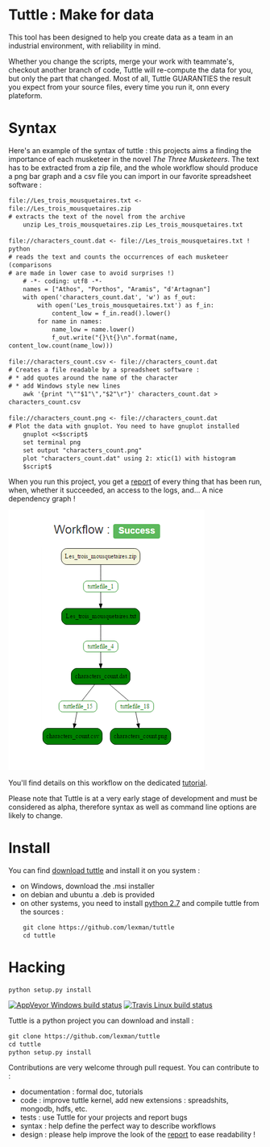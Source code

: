 # Tuttle : Make for data


This tool has been designed to help you create data as a team in an industrial environment, with reliability in mind.

Whether you change the scripts, merge your work with teammate's, checkout another branch of code, Tuttle will re-compute the data for you, but only the part that changed.
Most of all, Tuttle GUARANTIES the result you expect from your source files, every time you run it, onn every plateform.


# Syntax

Here's an example of the syntax of tuttle : this projects aims a finding the importance of
each musketeer in the novel *The Three Musketeers*. The text has to be extracted from a zip file,
and the whole workflow should produce a png bar graph and a csv file you can import in our favorite
spreadsheet software :

    file://Les_trois_mousquetaires.txt <- file://Les_trois_mousquetaires.zip
    # extracts the text of the novel from the archive
        unzip Les_trois_mousquetaires.zip Les_trois_mousquetaires.txt

    file://characters_count.dat <- file://Les_trois_mousquetaires.txt ! python
    # reads the text and counts the occurrences of each musketeer (comparisons
    # are made in lower case to avoid surprises !)
        # -*- coding: utf8 -*-
        names = ["Athos", "Porthos", "Aramis", "d'Artagnan"]
        with open('characters_count.dat', 'w') as f_out:
            with open('Les_trois_mousquetaires.txt') as f_in:
                content_low = f_in.read().lower()
            for name in names:
                name_low = name.lower()
                f_out.write("{}\t{}\n".format(name, content_low.count(name_low)))

    file://characters_count.csv <- file://characters_count.dat
    # Creates a file readable by a spreadsheet software :
    # * add quotes around the name of the character
    # * add Windows style new lines
        awk '{print "\""$1"\","$2"\r"}' characters_count.dat > characters_count.csv

    file://characters_count.png <- file://characters_count.dat
    # Plot the data with gnuplot. You need to have gnuplot installed
        gnuplot <<$script$
        set terminal png
        set output "characters_count.png"
        plot "characters_count.dat" using 2: xtic(1) with histogram
        $script$


When you run this project, you get a [report](http://lexman.github.io/tuttle/docs/musketeers_assets/tuttle_report.html) of every
thing that has been run, when, whether it succeeded, an access to the logs, and... A nice dependency graph !

![Dependency graph](doc/screenshot_report.png)

You'll find details on this workflow on the dedicated [tutorial](doc/tutorial_musketeers/tutorial.md).

Please note that Tuttle is at a very early stage of development and must be considered as alpha, therefore syntax as
well as command line options are likely to change.


# Install
You can find [download tuttle](https://github.com/lexman/tuttle/releases) and install it on you system :

* on Windows, download the .msi installer
* on debian and ubuntu a .deb is provided
* on other systems, you need to install [python 2.7](https://www.python.org/downloads/release) and compile tuttle from the sources :
```
    git clone https://github.com/lexman/tuttle
    cd tuttle
```
# Hacking
    python setup.py install



[![AppVeyor Windows build status](https://ci.appveyor.com/api/projects/status/github/lexman/tuttle)](https://ci.appveyor.com/project/lexman/tuttle)
[![Travis Linux build status](https://travis-ci.org/lexman/tuttle.png)](https://travis-ci.org/lexman/tuttle)

Tuttle is a python project you can download and install :

    git clone https://github.com/lexman/tuttle
    cd tuttle
    python setup.py install



Contributions are very welcome through pull request. You can contribute to :
* documentation : formal doc, tutorials
* code : improve tuttle kernel, add new extensions : spreadshits, mongodb, hdfs, etc.
* tests : use Tuttle for your projects and report bugs
* syntax : help define the perfect way to describe workflows
* design : please help improve the look of the [report](http://lexman.github.io/tuttle/docs/sales_assets/tuttle_report.html) to ease readability !
